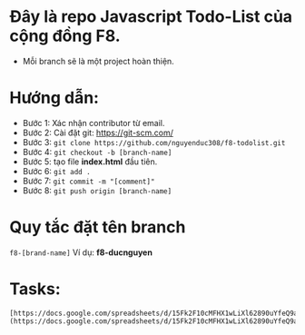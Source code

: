 # Đây là repo Javascript Todo-List của cộng đồng F8.
- Mỗi branch sẽ là một project hoàn thiện.
# Hướng dẫn:
- Bước 1: Xác nhận contributor từ email.
- Bước 2: Cài đặt git: https://git-scm.com/
- Bước 3: 
    ` git clone https://github.com/nguyenduc308/f8-todolist.git `
- Bước 4: 
    `git checkout -b [branch-name]`
- Bước 5: tạo file **index.html** đầu tiên.
- Bước 6: `git add .`
- Bước 7: `git commit -m "[comment]"`
- Bước 8: `git push origin [branch-name]`
# Quy tắc đặt tên branch
`f8-[brand-name]`
Ví dụ: **f8-ducnguyen**

# Tasks:
    [https://docs.google.com/spreadsheets/d/15Fk2F10cMFHX1wLiXl62890uYfeQ9aa0WNXG_hI7XmU/](https://docs.google.com/spreadsheets/d/15Fk2F10cMFHX1wLiXl62890uYfeQ9aa0WNXG_hI7XmU/)

